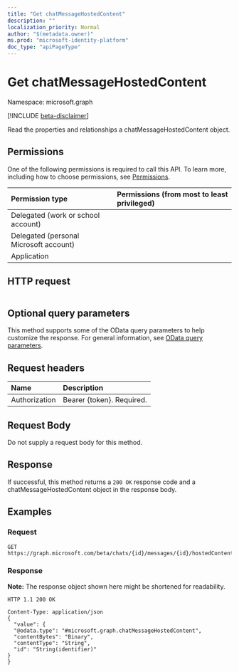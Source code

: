 ```yaml
---
title: "Get chatMessageHostedContent"
description: ""
localization_priority: Normal
author: "$(metadata.owner)"
ms.prod: "microsoft-identity-platform"
doc_type: "apiPageType"
---
```


# Get chatMessageHostedContent

Namespace: microsoft.graph

[!INCLUDE [beta-disclaimer](../../includes/beta-disclaimer.md)]

Read the properties and relationships a chatMessageHostedContent object.

## Permissions

One of the following permissions is required to call this API. To learn more, including how to choose permissions, see [Permissions](/graph/permissions-reference).

| Permission type                        | Permissions (from most to least privileged) |
| :------------------------------------- | :------------------------------------------ |
| Delegated (work or school account)     |                                             |
| Delegated (personal Microsoft account) |                                             |
| Application                            |                                             |

## HTTP request

<!-- {
  "blockType": "ignored"
}
-->

```http

```

## Optional query parameters

This method supports some of the OData query parameters to help customize the response. For general information, see [OData query parameters](/graph/query-parameters).

## Request headers

| Name          | Description               |
| :------------ | :------------------------ |
| Authorization | Bearer {token}. Required. |

## Request Body

<!-- Actions and Functions -->

<!-- CRUD Methods -->

Do not supply a request body for this method.

## Response

If successful, this method returns a `200 OK` response code and a chatMessageHostedContent object in the response body.

## Examples

### Request

<!-- {
  "blockType": "request",
  "name": "get_chatmessagehostedcontent"
}
-->

```http
GET https://graph.microsoft.com/beta/chats/{id}/messages/{id}/hostedContents/{id}

```

### Response

**Note:** The response object shown here might be shortened for readability.

<!-- {
  "blockType": "response",
  "truncated": true,
  "@odata.type": "Microsoft.Teams.GraphSvc.chatMessageHostedContent"
}
-->

```http
HTTP 1.1 200 OK

Content-Type: application/json
{
  "value": {
  "@odata.type": "#microsoft.graph.chatMessageHostedContent",
  "contentBytes": "Binary",
  "contentType": "String",
  "id": "String(identifier)"
}
}

```
